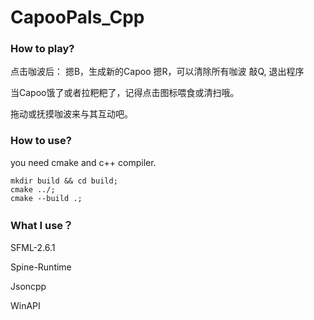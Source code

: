 # CapooPals_Cpp

### How to play?

点击咖波后：
    摁B，生成新的Capoo
    摁R，可以清除所有咖波
    敲Q, 退出程序

当Capoo饿了或者拉粑粑了，记得点击图标喂食或清扫哦。

拖动或抚摸咖波来与其互动吧。

### How to use?

you need cmake and c++ compiler.

```
mkdir build && cd build;
cmake ../;
cmake --build .;
```

### What I use？

SFML-2.6.1

Spine-Runtime

Jsoncpp

WinAPI